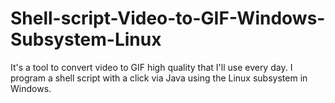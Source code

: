 # Shell-script-Video-to-GIF-Windows-Subsystem-Linux
It's a tool to convert video to GIF high quality that I'll use every day. I program a shell script with a click via Java using the Linux subsystem in Windows.
